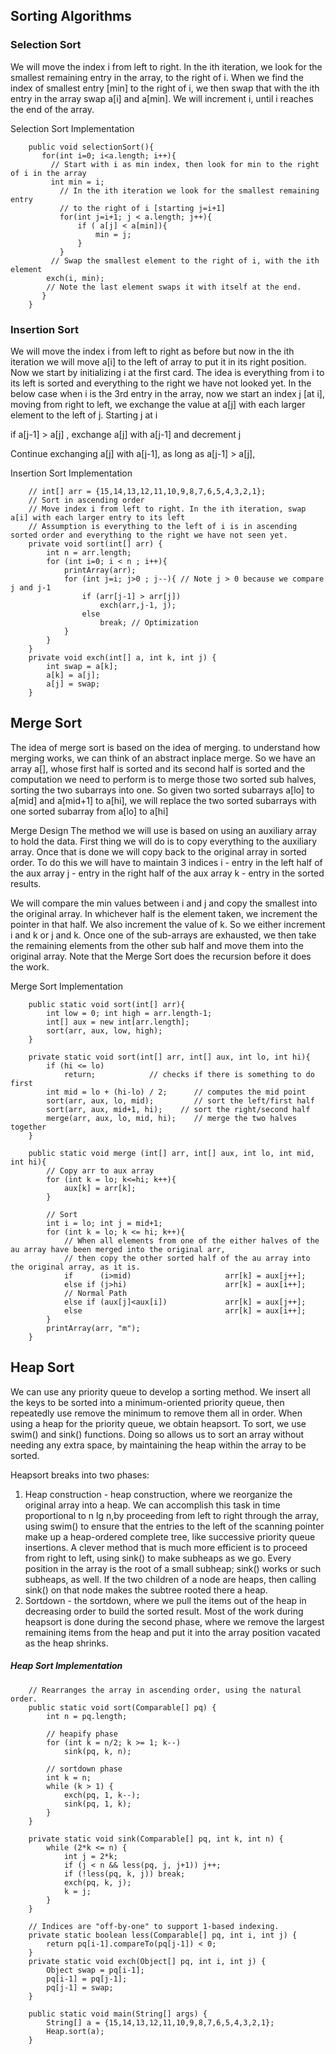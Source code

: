 ## Sorting Algorithms

### Selection Sort
We will move the  index i from left to right. In the ith iteration, we look for the smallest remaining entry in the array, to the right of i.
When we find the index of smallest entry [min] to the right of i, we then swap that with the ith entry in the array
swap a[i] and a[min]. We will increment i, until i reaches the end of the array.

Selection Sort Implementation
```
    public void selectionSort(){
       for(int i=0; i<a.length; i++){
         // Start with i as min index, then look for min to the right of i in the array
         int min = i;
           // In the ith iteration we look for the smallest remaining entry
           // to the right of i [starting j=i+1]
           for(int j=i+1; j < a.length; j++){
               if ( a[j] < a[min]){
                   min = j;
               }
           }
         // Swap the smallest element to the right of i, with the ith element
        exch(i, min);
        // Note the last element swaps it with itself at the end.
       }
    }
```

### Insertion Sort
We will move the  index i from left to right as before but now in the ith iteration we will move a[i] to the left of array to put it in its right position. Now we start by initializing i at the first card. The idea is everything from i to its left is sorted and everything to the right we have not looked yet.
In the below case when i is the 3rd entry in the array, now we start an index j [at i], moving from right to left, we exchange the value at a[j] with each larger element to the left of j.
Starting j at i

if a[j-1] > a[j] , exchange a[j] with a[j-1] and decrement j

Continue exchanging a[j] with a[j-1], as long as a[j-1] > a[j],

Insertion Sort Implementation
```
    // int[] arr = {15,14,13,12,11,10,9,8,7,6,5,4,3,2,1};
    // Sort in ascending order
    // Move index i from left to right. In the ith iteration, swap a[i] with each larger entry to its left
    // Assumption is everything to the left of i is in ascending sorted order and everything to the right we have not seen yet.
    private void sort(int[] arr) {
        int n = arr.length;
        for (int i=0; i < n ; i++){
            printArray(arr);
            for (int j=i; j>0 ; j--){ // Note j > 0 because we compare j and j-1
                if (arr[j-1] > arr[j])
                    exch(arr,j-1, j);
                else
                    break; // Optimization
            }
        }
    }
    private void exch(int[] a, int k, int j) {
        int swap = a[k];
        a[k] = a[j];
        a[j] = swap;
    }
```
## Merge Sort
The idea of merge sort is based on the idea of merging.  to understand how merging works, we can think of an abstract inplace merge. So we have an array a[], whose first half is sorted and its second half is sorted and the computation we need to perform is to merge those two sorted sub halves, sorting the two subarrays into one.
So given two sorted subarrays a[lo] to a[mid] and a[mid+1] to a[hi], we will replace the two sorted subarrays with one sorted subarray from a[lo] to a[hi]

Merge Design
The method we will use is based on using an auxiliary array to hold the data. First thing we will do is to copy everything to the auxiliary array. Once that is done we will copy back to the original array in sorted order.
To do this we will have to maintain 3 indices
i - entry in the left half of the aux array
j - entry in the right half of the aux array
k - entry in the sorted results.

We will compare the min values between i and j and copy the smallest into the original array. In whichever half is the element taken, we increment the pointer in that half. We also increment the value of k. So we either increment i and k or j and k. Once one of the sub-arrays are exhausted, we then take the remaining elements from the other sub half and move them into the original array. Note that the Merge Sort does the recursion before it does the work.

Merge Sort Implementation
```
    public static void sort(int[] arr){
        int low = 0; int high = arr.length-1;
        int[] aux = new int[arr.length];
        sort(arr, aux, low, high);
    }

    private static void sort(int[] arr, int[] aux, int lo, int hi){
        if (hi <= lo)
            return;            // checks if there is something to do first
        int mid = lo + (hi-lo) / 2;      // computes the mid point
        sort(arr, aux, lo, mid);         // sort the left/first half
        sort(arr, aux, mid+1, hi);    // sort the right/second half
        merge(arr, aux, lo, mid, hi);    // merge the two halves together
    }

    public static void merge (int[] arr, int[] aux, int lo, int mid, int hi){
        // Copy arr to aux array
        for (int k = lo; k<=hi; k++){
            aux[k] = arr[k];
        }

        // Sort
        int i = lo; int j = mid+1;
        for (int k = lo; k <= hi; k++){
            // When all elements from one of the either halves of the au array have been merged into the original arr,
            // then copy the other sorted half of the au array into the original array, as it is.
            if      (i>mid)                     arr[k] = aux[j++];
            else if (j>hi)                      arr[k] = aux[i++];
            // Normal Path
            else if (aux[j]<aux[i])             arr[k] = aux[j++];
            else                                arr[k] = aux[i++];
        }
        printArray(arr, "m");
    }
```

## Heap Sort
We can use any priority queue to develop a sorting method. We insert all the keys to be sorted into a minimum-oriented priority queue,
then repeatedly use remove the minimum to remove them all in order. When using a heap for the priority queue, we obtain heapsort.
To sort, we use swim() and sink() functions. Doing so allows us to sort an array without needing any extra space, by maintaining the
heap within the array to be sorted.

Heapsort breaks into two phases:
1. Heap construction - heap construction, where we reorganize the original array into a heap.
We can accomplish this task in time proportional to n lg n,by proceeding from left to right through the array, using swim() to ensure that the entries to the left of the scanning pointer make up a heap-ordered complete tree, like successive priority queue insertions. A clever method that is much more efficient is to proceed from right to left, using sink() to make subheaps as we go. Every position in the array is the root of a small subheap; sink() works or such subheaps, as well. If the two children of a node are heaps, then calling sink() on that node makes the subtree rooted there a heap.
2. Sortdown - the sortdown, where we pull the items out of the heap in decreasing order to build the sorted result.
Most of the work during heapsort is done during the second phase, where we remove the largest remaining items from the heap and put it into the array position vacated as the heap shrinks.

##### Heap Sort Implementation
```
    // Rearranges the array in ascending order, using the natural order.
    public static void sort(Comparable[] pq) {
        int n = pq.length;

        // heapify phase
        for (int k = n/2; k >= 1; k--)
            sink(pq, k, n);

        // sortdown phase
        int k = n;
        while (k > 1) {
            exch(pq, 1, k--);
            sink(pq, 1, k);
        }
    }

    private static void sink(Comparable[] pq, int k, int n) {
        while (2*k <= n) {
            int j = 2*k;
            if (j < n && less(pq, j, j+1)) j++;
            if (!less(pq, k, j)) break;
            exch(pq, k, j);
            k = j;
        }
    }

    // Indices are "off-by-one" to support 1-based indexing.
    private static boolean less(Comparable[] pq, int i, int j) {
        return pq[i-1].compareTo(pq[j-1]) < 0;
    }
    private static void exch(Object[] pq, int i, int j) {
        Object swap = pq[i-1];
        pq[i-1] = pq[j-1];
        pq[j-1] = swap;
    }

    public static void main(String[] args) {
        String[] a = {15,14,13,12,11,10,9,8,7,6,5,4,3,2,1};
        Heap.sort(a);
    }
```
